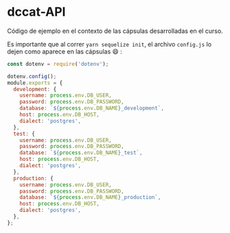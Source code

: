 # dccat-API

Código de ejemplo en el contexto de las cápsulas desarrolladas en el curso.

Es importante que al correr `yarn sequelize init`, el archivo `config.js` lo dejen como aparece en las cápsulas :smile: :

```js
const dotenv = require('dotenv');

dotenv.config();
module.exports = {
  development: {
    username: process.env.DB_USER,
    password: process.env.DB_PASSWORD,
    database: `${process.env.DB_NAME}_development`,
    host: process.env.DB_HOST,
    dialect: 'postgres',
  },
  test: {
    username: process.env.DB_USER,
    password: process.env.DB_PASSWORD,
    database: `${process.env.DB_NAME}_test`,
    host: process.env.DB_HOST,
    dialect: 'postgres',
  },
  production: {
    username: process.env.DB_USER,
    password: process.env.DB_PASSWORD,
    database: `${process.env.DB_NAME}_production`,
    host: process.env.DB_HOST,
    dialect: 'postgres',
  },
};
```
